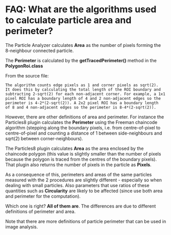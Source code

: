 # FAQ: What are the algorithms used to calculate particle area and perimeter?

The Particle Analyzer calculates **Area** as the number of pixels
forming the 8-neighbour connected particle.

The **Perimeter** is calculated by the **getTracedPerimeter()** method
in the **PolygonRoi.class**

From the source file:

    The algorithm counts edge pixels as 1 and corner pixels as sqrt(2). 
    It does this by calculating the total length of the ROI boundary and 
    subtracting 2-sqrt(2) for each non-adjacent corner. For example, a 1x1 
    pixel ROI has a boundary length of 4 and 2 non-adjacent edges so the 
    perimeter is 4-2*(2-sqrt(2)). A 2x2 pixel ROI has a boundary length 
    of 8 and 4 non-adjacent edges so the perimeter is 8-4*(2-sqrt(2)).

However, there are other definitions of area and perimeter. For instance
the Particles8 plugin calculates the **Perimeter** using the Freeman
chaincode algorithm (stepping along the boundary pixels, i.e. from
centre-of-pixel to centre-of-pixel and counting a distance of 1 between
side-neighbours and sqrt(2) between corner-neighbours).

The Particles8 plugin calculates **Area** as the area enclosed by the
chaincode polygon (this value is slightly smaller than the number of
pixels because the polygon is traced from the centres of the boundary
pixels). That plugin also returns the number of pixels in the particle
as **Pixels**.

As a consequence of this, perimeters and areas of the same particles
measured with the 2 procedures are slightly different - especially so
when dealing with small particles. Also parameters that use ratios of
these quantities such as **Circularity** are likely to be affected
(since use both area and perimeter for the computation).

Which one is right? **All of them are**. The differences are due to
different definitions of perimeter and area.

Note that there are more definitions of particle perimeter that can be
used in image analysis.
